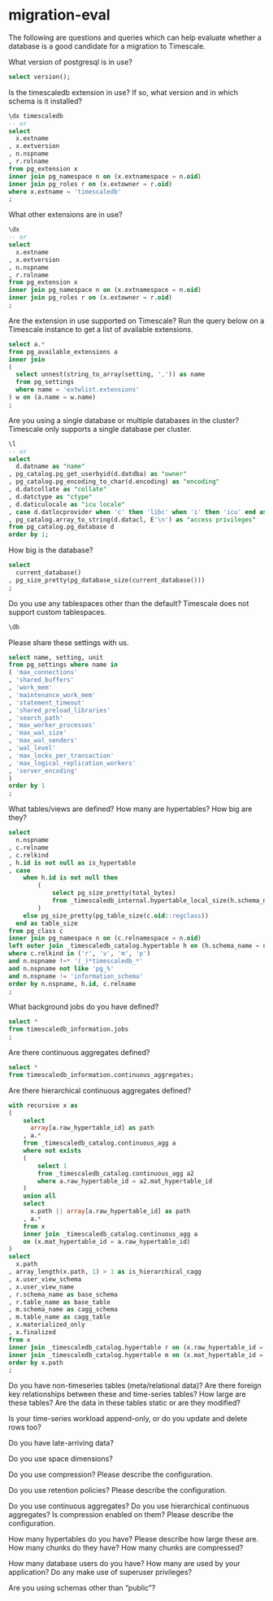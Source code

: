 # migration-eval

The following are questions and queries which can help evaluate whether a 
database is a good candidate for a migration to Timescale.


What version of postgresql is in use?

```sql
select version();
```


Is the timescaledb extension in use? If so, what version and in which 
schema is it installed? 

```sql
\dx timescaledb
-- or
select
  x.extname
, x.extversion
, n.nspname
, r.rolname
from pg_extension x
inner join pg_namespace n on (x.extnamespace = n.oid)
inner join pg_roles r on (x.extowner = r.oid)
where x.extname = 'timescaledb'
;
```

What other extensions are in use?

```sql
\dx
-- or
select
  x.extname
, x.extversion
, n.nspname
, r.rolname
from pg_extension x
inner join pg_namespace n on (x.extnamespace = n.oid)
inner join pg_roles r on (x.extowner = r.oid)
;
```

Are the extension in use supported on Timescale? Run the query below on a 
Timescale instance to get a list of available extensions.

```sql
select a.*
from pg_available_extensions a
inner join
(
  select unnest(string_to_array(setting, ',')) as name
  from pg_settings
  where name = 'extwlist.extensions'
) w on (a.name = w.name)
;
```

Are you using a single database or multiple databases in the cluster? Timescale
only supports a single database per cluster.

```sql
\l
-- or
select 
  d.datname as "name"
, pg_catalog.pg_get_userbyid(d.datdba) as "owner"
, pg_catalog.pg_encoding_to_char(d.encoding) as "encoding"
, d.datcollate as "collate"
, d.datctype as "ctype"
, d.daticulocale as "icu locale"
, case d.datlocprovider when 'c' then 'libc' when 'i' then 'icu' end as "locale provider"
, pg_catalog.array_to_string(d.datacl, E'\n') as "access privileges"
from pg_catalog.pg_database d
order by 1;
```

How big is the database?

```sql
select
  current_database()
, pg_size_pretty(pg_database_size(current_database()))
;
```

Do you use any tablespaces other than the default? Timescale does not support
custom tablespaces.

```sql
\db
```

Please share these settings with us.

```sql
select name, setting, unit
from pg_settings where name in
( 'max_connections'
, 'shared_buffers'
, 'work_mem'
, 'maintenance_work_mem'
, 'statement_timeout'
, 'shared_preload_libraries'
, 'search_path'
, 'max_worker_processes'
, 'max_wal_size'
, 'max_wal_senders'
, 'wal_level'
, 'max_locks_per_transaction'
, 'max_logical_replication_workers'
, 'server_encoding'
)
order by 1
;
```

What tables/views are defined? How many are hypertables? How big are they?

```sql
select
  n.nspname
, c.relname
, c.relkind
, h.id is not null as is_hypertable
, case
    when h.id is not null then
        (
            select pg_size_pretty(total_bytes)
            from _timescaledb_internal.hypertable_local_size(h.schema_name, h.table_name)
        )
    else pg_size_pretty(pg_table_size(c.oid::regclass))
  end as table_size
from pg_class c
inner join pg_namespace n on (c.relnamespace = n.oid)
left outer join _timescaledb_catalog.hypertable h on (h.schema_name = n.nspname and h.table_name = c.relname)
where c.relkind in ('r', 'v', 'm', 'p')
and n.nspname !~* '(_)*timescaledb_*'
and n.nspname not like 'pg_%'
and n.nspname != 'information_schema'
order by n.nspname, h.id, c.relname
;
```

What background jobs do you have defined?

```sql
select *
from timescaledb_information.jobs
;
```

Are there continuous aggregates defined?

```sql
select *
from timescaledb_information.continuous_aggregates;
```

Are there hierarchical continuous aggregates defined?

```sql
with recursive x as
(
    select
      array[a.raw_hypertable_id] as path
    , a.*
    from _timescaledb_catalog.continuous_agg a
    where not exists
    (
        select 1
        from _timescaledb_catalog.continuous_agg a2
        where a.raw_hypertable_id = a2.mat_hypertable_id
    )
    union all
    select
      x.path || array[a.raw_hypertable_id] as path
    , a.*
    from x
    inner join _timescaledb_catalog.continuous_agg a
    on (x.mat_hypertable_id = a.raw_hypertable_id)
)
select
  x.path
, array_length(x.path, 1) > 1 as is_hierarchical_cagg
, x.user_view_schema
, x.user_view_name
, r.schema_name as base_schema
, r.table_name as base_table
, m.schema_name as cagg_schema
, m.table_name as cagg_table
, x.materialized_only
, x.finalized
from x
inner join _timescaledb_catalog.hypertable r on (x.raw_hypertable_id = r.id)
inner join _timescaledb_catalog.hypertable m on (x.mat_hypertable_id = m.id)
order by x.path
;
```

Do you have non-timeseries tables (meta/relational data)? Are there foreign key relationships between these and time-series tables? How large are these tables? Are the data in these tables static or are they modified?

Is your time-series workload append-only, or do you update and delete rows too? 

Do you have late-arriving data?

Do you use space dimensions?

Do you use compression? Please describe the configuration.

Do you use retention policies? Please describe the configuration.

Do you use continuous aggregates? Do you use hierarchical continuous aggregates? Is compression enabled on them? Please describe the configuration.

How many hypertables do you have? Please describe how large these are. How many chunks do they have? How many chunks are compressed?

How many database users do you have? How many are used by your application? Do any make use of superuser privileges?

Are you using schemas other than “public”?
